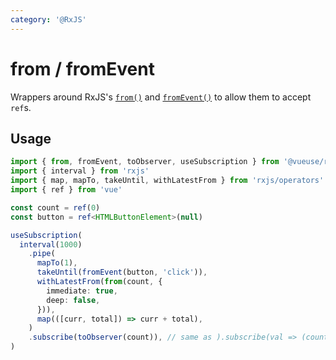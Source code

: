 ```yaml
---
category: '@RxJS'
---
```


# from / fromEvent

Wrappers around RxJS's [`from()`](https://rxjs.dev/api/index/function/from) and [`fromEvent()`](https://rxjs.dev/api/index/function/fromEvent) to allow them to accept `ref`s.

## Usage

```ts
import { from, fromEvent, toObserver, useSubscription } from '@vueuse/rxjs'
import { interval } from 'rxjs'
import { map, mapTo, takeUntil, withLatestFrom } from 'rxjs/operators'
import { ref } from 'vue'

const count = ref(0)
const button = ref<HTMLButtonElement>(null)

useSubscription(
  interval(1000)
    .pipe(
      mapTo(1),
      takeUntil(fromEvent(button, 'click')),
      withLatestFrom(from(count, {
        immediate: true,
        deep: false,
      })),
      map(([curr, total]) => curr + total),
    )
    .subscribe(toObserver(count)), // same as ).subscribe(val => (count.value = val))
)
```
